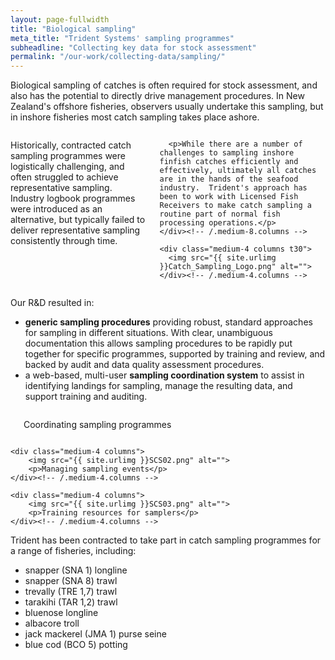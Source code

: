 ```yaml
---
layout: page-fullwidth
title: "Biological sampling"
meta_title: "Trident Systems' sampling programmes"
subheadline: "Collecting key data for stock assessment"
permalink: "/our-work/collecting-data/sampling/"
---
```


Biological sampling of catches is often required for stock assessment, and also has the potential to directly drive management procedures. In New Zealand's offshore fisheries, observers usually undertake this sampling, but in inshore fisheries most catch sampling takes place ashore.

<div class="row">
    <div class="medium-8 columns t30">
      <p>Historically, contracted catch sampling programmes were logistically challenging, and often struggled to achieve representative sampling. Industry logbook programmes were introduced as an alternative, but typically failed to deliver representative sampling consistently through time.</p>

      <p>While there are a number of challenges to sampling inshore finfish catches efficiently and effectively, ultimately all catches are in the hands of the seafood industry.  Trident's approach has been to work with Licensed Fish Receivers to make catch sampling a routine part of normal fish processing operations.</p>
    </div><!-- /.medium-8.columns -->

    <div class="medium-4 columns t30">
      <img src="{{ site.urlimg }}Catch_Sampling_Logo.png" alt="">
    </div><!-- /.medium-4.columns -->
</div><!-- /.row -->

Our R&D resulted in:

+ **generic sampling procedures** providing robust, standard approaches for sampling in different situations.  With clear, unambiguous documentation this allows sampling procedures to be rapidly put together for specific programmes, supported by training and review, and backed by audit and data quality assessment procedures.
+ a web-based, multi-user **sampling coordination system** to assist in identifying landings for sampling, manage the resulting data, and support training and auditing.

<div class="row t30">
    <div class="medium-4 columns">
        <img src="{{ site.urlimg }}SCS01.png" alt="">
        <p>Coordinating sampling programmes</p>
    </div><!-- /.medium-4.columns -->

    <div class="medium-4 columns">
        <img src="{{ site.urlimg }}SCS02.png" alt="">
        <p>Managing sampling events</p>
    </div><!-- /.medium-4.columns -->

    <div class="medium-4 columns">
        <img src="{{ site.urlimg }}SCS03.png" alt="">
        <p>Training resources for samplers</p>
    </div><!-- /.medium-4.columns -->
</div><!-- /.row -->

Trident has been contracted to take part in catch sampling programmes for a range of fisheries, including:
+ snapper (SNA 1) longline
+ snapper (SNA 8) trawl
+ trevally (TRE 1,7) trawl
+ tarakihi (TAR 1,2) trawl
+ bluenose longline
+ albacore troll
+ jack mackerel (JMA 1) purse seine
+ blue cod (BCO 5) potting
